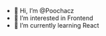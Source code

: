 - 👋 Hi, I’m @Poochacz
- 👀 I’m interested in Frontend
- 🌱 I’m currently learning React

<!---
Poochacz/Poochacz is a ✨ special ✨ repository because its `README.md` (this file) appears on your GitHub profile.
You can click the Preview link to take a look at your changes.
--->
